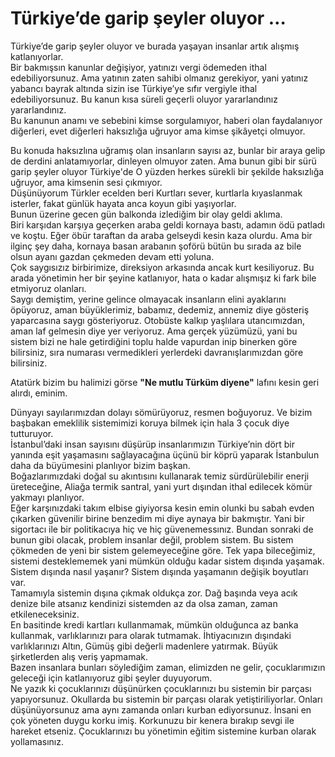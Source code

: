 Türkiye’de garip şeyler oluyor …
================================

Türkiye’de garip şeyler oluyor ve burada yaşayan insanlar artık alışmış katlanıyorlar.  
Bir bakmışsın kanunlar değişiyor, yatınızı vergi ödemeden ithal edebiliyorsunuz. Ama yatının zaten sahibi olmanız gerekiyor, yani yatınız yabancı bayrak altında sizin ise Türkiye’ye sıfır vergiyle ithal edebiliyorsunuz. Bu kanun kısa süreli geçerli oluyor yararlandınız yararlandınız.  
Bu kanunun anamı ve sebebini kimse sorgulamıyor, haberi olan faydalanıyor diğerleri, evet diğerleri haksızlığa uğruyor ama kimse şikâyetçi olmuyor.  


Bu konuda haksızlına uğramış olan insanların sayısı az, bunlar bir araya gelip de derdini anlatamıyorlar, dinleyen olmuyor zaten. Ama bunun gibi bir sürü garip şeyler oluyor Türkiye'de O yüzden herkes sürekli bir şekilde haksızlığa uğruyor, ama kimsenin sesi çıkmıyor.  
Düşünüyorum Türkler ecelden beri Kurtları sever, kurtlarla kıyaslanmak isterler, fakat günlük hayata anca koyun gibi yaşıyorlar.  
Bunun üzerine gecen gün balkonda izlediğim bir olay geldi aklıma.  
Biri karşıdan karşıya geçerken araba geldi kornaya bastı, adamın ödü patladı ve koştu. Eğer öbür taraftan da araba gelseydi kesin kaza olurdu. Ama bir ilginç şey daha, kornaya basan arabanın şoförü bütün bu sırada az bile olsun ayanı gazdan çekmeden devam etti yoluna.  
Çok saygısızız birbirimize, direksiyon arkasında ancak kurt kesiliyoruz. Bu arada yönetimin her bir şeyine katlanıyor, hata o kadar alışmışız ki fark bile etmiyoruz olanları.  
Saygı demiştim, yerine gelince olmayacak insanların elini ayaklarını öpüyoruz, aman büyüklerimiz, babamız, dedemiz, annemiz diye gösteriş yaparcasına saygı gösteriyoruz. Otobüste kalkıp yaşlılara utancımızdan, aman laf gelmesin diye yer veriyoruz. Ama gerçek yüzümüzü, yani bu sistem bizi ne hale getirdiğini toplu halde vapurdan inip binerken göre bilirsiniz, sıra numarası vermedikleri yerlerdeki davranışlarımızdan göre bilirsiniz.  

Atatürk bizim bu halimizi görse __"Ne mutlu Türküm diyene"__ lafını kesin geri alırdı, eminim.

Dünyayı sayılarımızdan dolayı sömürüyoruz, resmen boğuyoruz. Ve bizim başbakan emeklilik sistemimizi koruya bilmek için hala 3 çocuk diye tutturuyor.  
İstanbul’daki insan sayısını düşürüp insanlarımızın Türkiye’nin dört bir yanında eşit yaşamasını sağlayacağına üçünü bir köprü yaparak İstanbulun daha da büyümesini planlıyor bizim başkan.  
Boğazlarımızdaki doğal su akıntısını kullanarak temiz sürdürülebilir enerji üreteceğine, Aliağa termik santral, yani yurt dışından ithal edilecek kömür yakmayı planlıyor.  
Eğer karşınızdaki takım elbise giyiyorsa kesin emin olunki bu sabah evden çıkarken güvenilir birine benzedim mi diye aynaya bir bakmıştır. Yani bir sigortacı ile bir politikacıya hiç ve hiç güvenemessınız. Bundan sonraki de bunun gibi olacak, problem insanlar değil, problem sistem. Bu sistem çökmeden de yeni bir sistem gelemeyeceğine göre. Tek yapa bileceğimiz, sistemi desteklememek yani mümkün olduğu kadar sistem dışında yaşamak.  
Sistem dışında nasıl yaşanır? 
Sistem dışında yaşamanın değişik boyutları var.  
Tamamıyla sistemin dışına çıkmak oldukça zor. Dağ başında veya acık denize bile atsanız kendinizi sistemden az da olsa zaman, zaman etkileneceksiniz.  
En basitinde kredi kartları kullanmamak, mümkün olduğunca az banka kullanmak, varlıklarınızı para olarak tutmamak. İhtiyacınızın dışındaki varlıklarınızı Altın, Gümüş gibi değerli madenlere yatırmak. Büyük şirketlerden alış veriş yapmamak.  
Bazen insanlara bunları söylediğim zaman, elimizden ne gelir, çocuklarımızın geleceği için katlanıyoruz gibi şeyler duyuyorum.  
Ne yazık ki çocuklarınızı düşünürken çocuklarınızı bu sistemin bir parçası yapıyorsunuz. Okullarda bu sistemin bir parçası olarak yetiştiriliyorlar. Onları düşünüyorsunuz ama aynı zamanda onları kurban ediyorsunuz. İnsani en çok yöneten duygu korku imiş. Korkunuzu bir kenera bırakıp sevgi ile hareket etseniz. Çocuklarınızı bu yönetimin eğitim sistemine kurban olarak yollamasınız.  
 
